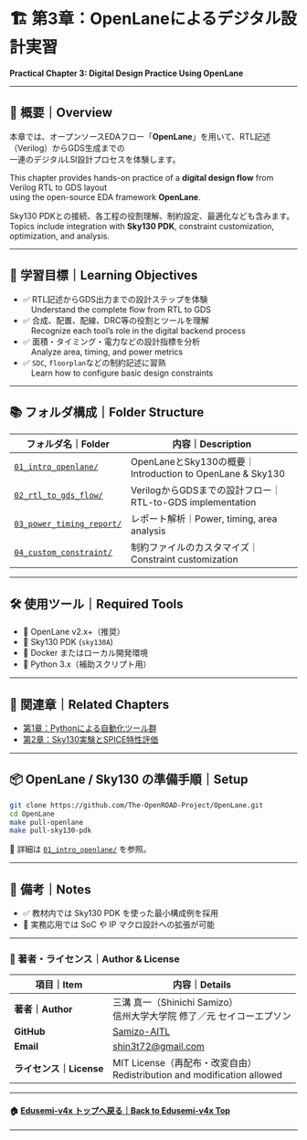 # 🏗️ 第3章：OpenLaneによるデジタル設計実習  
**Practical Chapter 3: Digital Design Practice Using OpenLane**

---

## 📘 概要｜Overview

本章では、オープンソースEDAフロー「**OpenLane**」を用いて、RTL記述（Verilog）からGDS生成までの  
一連のデジタルLSI設計プロセスを体験します。  

This chapter provides hands-on practice of a **digital design flow** from Verilog RTL to GDS layout  
using the open-source EDA framework **OpenLane**.

Sky130 PDKとの接続、各工程の役割理解、制約設定、最適化なども含みます。  
Topics include integration with **Sky130 PDK**, constraint customization, optimization, and analysis.

---

## 🎯 学習目標｜Learning Objectives

- ✅ RTL記述からGDS出力までの設計ステップを体験  
 Understand the complete flow from RTL to GDS  
- ✅ 合成、配置、配線、DRC等の役割とツールを理解  
 Recognize each tool’s role in the digital backend process  
- ✅ 面積・タイミング・電力などの設計指標を分析  
 Analyze area, timing, and power metrics  
- ✅ `SDC`, `floorplan`などの制約記述に習熟  
 Learn how to configure basic design constraints

---

## 📚 フォルダ構成｜Folder Structure

| フォルダ名｜Folder | 内容｜Description |
|---------------------|-----------------------------------------------|
| [`01_intro_openlane/`](01_intro_openlane/README.md) | OpenLaneとSky130の概要｜Introduction to OpenLane & Sky130 |
| [`02_rtl_to_gds_flow/`](02_rtl_to_gds_flow/README.md) | VerilogからGDSまでの設計フロー｜RTL-to-GDS implementation |
| [`03_power_timing_report/`](03_power_timing_report/README.md) | レポート解析｜Power, timing, area analysis |
| [`04_custom_constraint/`](04_custom_constraint/README.md) | 制約ファイルのカスタマイズ｜Constraint customization |

---

## 🛠️ 使用ツール｜Required Tools

- 🧩 OpenLane v2.x+（推奨）  
- 🧩 Sky130 PDK (`sky130A`)  
- 🐳 Docker またはローカル開発環境  
- 🐍 Python 3.x（補助スクリプト用）

---

## 🔗 関連章｜Related Chapters

- [第1章：Pythonによる自動化ツール群](../e_chapter1_python_automation_tools/README.md)  
- [第2章：Sky130実験とSPICE特性評価](../e_chapter2_sky130_experiments/README.md)

---

## 📦 OpenLane / Sky130 の準備手順｜Setup

```bash
git clone https://github.com/The-OpenROAD-Project/OpenLane.git
cd OpenLane
make pull-openlane
make pull-sky130-pdk
```

🔎 詳細は [`01_intro_openlane/`](01_intro_openlane/README.md) を参照。

---

## 📝 備考｜Notes

- ✅ 教材内では Sky130 PDK を使った最小構成例を採用  
- 🔁 実務応用では SoC や IP マクロ設計への拡張が可能  

---

### 👤 著者・ライセンス｜Author & License

| 項目｜Item | 内容｜Details |
|------------|----------------------------|
| **著者｜Author** | 三溝 真一（Shinichi Samizo）<br>信州大学大学院 修了／元 セイコーエプソン |
| **GitHub** | [Samizo-AITL](https://github.com/Samizo-AITL) |
| **Email** | [shin3t72@gmail.com](mailto:shin3t72@gmail.com) |
| **ライセンス｜License** | MIT License（再配布・改変自由）<br>Redistribution and modification allowed |

---

#### 🏠 [Edusemi-v4x トップへ戻る｜Back to Edusemi-v4x Top](../README.md)

---
